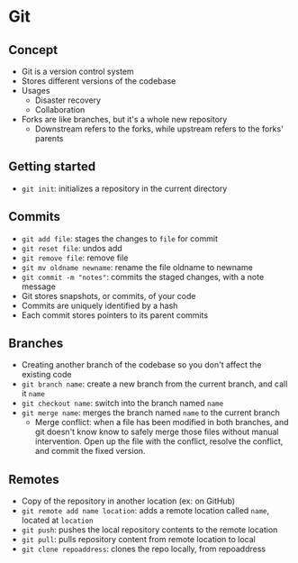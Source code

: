 # Git

## Concept
- Git is a version control system
- Stores different versions of the codebase
- Usages
    - Disaster recovery
    - Collaboration
- Forks are like branches, but it's a whole new repository
    - Downstream refers to the forks, while upstream refers to the forks' parents

## Getting started
- `git init`: initializes a repository in the current directory

## Commits
- `git add file`: stages the changes to `file` for commit
- `git reset file`: undos add
- `git remove file`: remove file
- `git mv oldname newname`: rename the file oldname to newname
- `git commit -m "notes"`: commits the staged changes, with a note message
- Git stores snapshots, or commits, of your code
- Commits are uniquely identified by a hash
- Each commit stores pointers to its parent commits

## Branches
- Creating another branch of the codebase so you don't affect the existing code
- `git branch name`: create a new branch from the current branch, and call it `name`
- `git checkout name`: switch into the branch named `name`
- `git merge name`: merges the branch named `name` to the current branch
    - Merge conflict: when a file has been modified in both branches, and git doesn't know know to safely merge those files without manual intervention.  Open up the file with the conflict, resolve the conflict, and commit the fixed version.

## Remotes
- Copy of the repository in another location (ex: on GitHub)
- `git remote add name location`: adds a remote location called `name`, located at `location`
- `git push`: pushes the local repository contents to the remote location
- `git pull`: pulls repository content from remote location to local
- `git clone repoaddress`: clones the repo locally, from repoaddress
